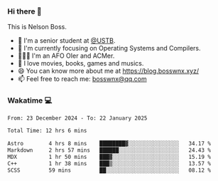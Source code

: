 ### Hi there 👋

<!--
**bosswnx/bosswnx** is a ✨ _special_ ✨ repository because its `README.md` (this file) appears on your GitHub profile.

Here are some ideas to get you started:

- 🔭 I’m currently working on ...
- 🌱 I’m currently learning ...
- 👯 I’m looking to collaborate on ...
- 🤔 I’m looking for help with ...
- 💬 Ask me about ...
- 📫 How to reach me: ...
- 😄 Pronouns: ...
- ⚡ Fun fact: ...
-->

This is Nelson Boss.

- 🏫 I'm a senior student at [@USTB](https://www.ustb.edu.cn/).
- 🌱 I'm currently focusing on Operating Systems and Compilers.
- 🧑🏻‍💻 I'm an AFO OIer and ACMer.
- 🥰 I love movies, books, games and musics.
- 😄 You can know more about me at https://blog.bosswnx.xyz/
- 📫 Feel free to reach me: bosswnx@qq.com

### Wakatime 💻

<!--START_SECTION:waka-->

```txt
From: 23 December 2024 - To: 22 January 2025

Total Time: 12 hrs 6 mins

Astro        4 hrs 8 mins    ████████▓░░░░░░░░░░░░░░░░   34.17 %
Markdown     2 hrs 57 mins   ██████░░░░░░░░░░░░░░░░░░░   24.43 %
MDX          1 hr 50 mins    ███▓░░░░░░░░░░░░░░░░░░░░░   15.19 %
C++          1 hr 38 mins    ███▒░░░░░░░░░░░░░░░░░░░░░   13.57 %
SCSS         59 mins         ██░░░░░░░░░░░░░░░░░░░░░░░   08.12 %
```

<!--END_SECTION:waka-->
